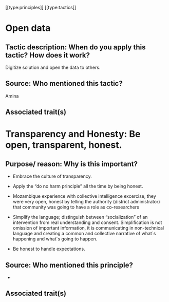 [[type:principles]]
[[type:tactics]]

# Open data

## Tactic description: When do you apply this tactic? How does it work?

Digitize solution and open the data to others.

## Source: Who mentioned this tactic?

Amina

## Associated trait(s)
  


## 
  


## 
   


# Transparency and Honesty: Be open, transparent, honest.

## Purpose/ reason: Why is this important?

- Embrace the culture of transparency.  
  
- Apply the “do no harm principle” all the time by being honest.  
  
- Mozambique experience with collective intelligence excercise, they were very open, honest by telling the authority (district administrator) that community was going to have a role as co-researchers  
  
- Simplify the language; distinguish between “socialization” of an intervention from real understanding and consent. Simplification is not omission of important information, it is communicating in non-technical language and creating a common and collective narrative of what´s happening and what´s going to happen.  
  
- Be honest to handle expectations.

## Source: Who mentioned this principle?

-

## Associated trait(s)
  


## 
  


##